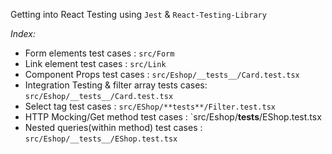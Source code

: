 Getting into React Testing using `Jest` & `React-Testing-Library`

_Index:_

- Form elements test cases : `src/Form`
- Link element test cases : `src/Link`
- Component Props test cases : `src/Eshop/__tests__/Card.test.tsx`
- Integration Testing & filter array tests cases: `src/Eshop/__tests__/Card.test.tsx`
- Select tag test cases : `src/EShop/**tests**/Filter.test.tsx`
- HTTP Mocking/Get method test cases : `src/Eshop/**tests**/EShop.test.tsx
- Nested queries(within method) test cases : `src/Eshop/__tests__/EShop.test.tsx`
